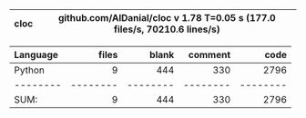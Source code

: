 cloc|github.com/AlDanial/cloc v 1.78  T=0.05 s (177.0 files/s, 70210.6 lines/s)
--- | ---

Language|files|blank|comment|code
:-------|-------:|-------:|-------:|-------:
Python|9|444|330|2796
--------|--------|--------|--------|--------
SUM:|9|444|330|2796
